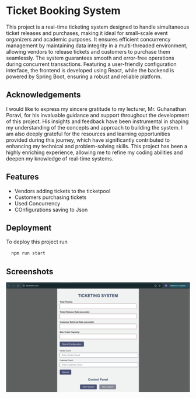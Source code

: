 
# Ticket Booking System

This project is a real-time ticketing system designed to handle simultaneous ticket releases and purchases, making it ideal for small-scale event organizers and academic purposes. It ensures efficient concurrency management by maintaining data integrity in a multi-threaded environment, allowing vendors to release tickets and customers to purchase them seamlessly. The system guarantees smooth and error-free operations during concurrent transactions. Featuring a user-friendly configuration interface, the frontend is developed using React, while the backend is powered by Spring Boot, ensuring a robust and reliable platform.


## Acknowledgements

I would like to express my sincere gratitude to my lecturer, Mr. Guhanathan Poravi, for his invaluable guidance and support throughout the development of this project. His insights and feedback have been instrumental in shaping my understanding of the concepts and approach to building the system. I am also deeply grateful for the resources and learning opportunities provided during this journey, which have significantly contributed to enhancing my technical and problem-solving skills. This project has been a highly enriching experience, allowing me to refine my coding abilities and deepen my knowledge of real-time systems.


## Features

- Vendors adding tickets to the ticketpool
- Customers purchasing tickets 
- Used Concurrency
- COnfigurations saving to Json


## Deployment

To deploy this project run

```bash
  npm run start
```


## Screenshots

![Frontend image](images/frontend.png)